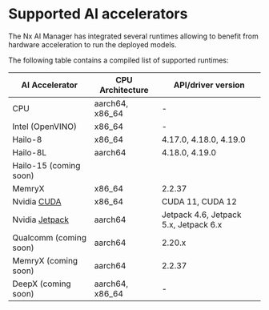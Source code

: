# Supported AI accelerators

The Nx AI Manager has integrated several runtimes allowing to benefit from hardware acceleration to run the deployed models.

The following table contains a compiled list of supported runtimes:

| AI Accelerator                                                          | CPU Architecture | API/driver version                    |
| ----------------------------------------------------------------------- | ---------------- | ------------------------------------- |
| CPU                                                                     | aarch64, x86\_64 | -                                     |
| Intel (OpenVINO)                                                        | x86\_64          | -                                     |
| Hailo-8                                                                 | x86\_64          | 4.17.0, 4.18.0, 4.19.0                |
| Hailo-8L                                                                | aarch64          | 4.18.0, 4.19.0                        |
| Hailo-15 (coming soon)                                                  |                  |                                       |
| MemryX                                                                  | x86\_64          | 2.2.37                                |
| Nvidia [CUDA](https://developer.nvidia.com/cuda-toolkit-archive)        | x86\_64          | CUDA 11, CUDA 12                      |
| Nvidia [Jetpack](https://developer.nvidia.com/embedded/jetpack-archive) | aarch64          | Jetpack 4.6, Jetpack 5.x, Jetpack 6.x |
| Qualcomm (coming soon)                                                  | aarch64          | 2.20.x                                |
| MemryX (coming soon)                                                    | aarch64          | 2.2.37                                |
| DeepX (coming soon)                                                     | aarch64, x86\_64 | -                                     |
